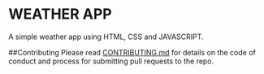 # WEATHER APP
A simple weather app using HTML, CSS and JAVASCRIPT.

##Contributing
Please read [CONTRIBUTING.md](https://github.com/shivam-0510/weather-app/blob/master/CONTRIBUTING.md) for details on the code of conduct and process for submitting pull requests to the repo.
